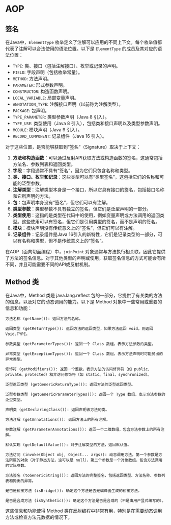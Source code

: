 





# AOP

## 签名

在Java中，`ElementType` 枚举定义了注解可以应用的不同上下文。每个枚举值都代表了注解可以合法使用的语法位置。以下是 `ElementType` 的成员及其对应的语法位置：

- `TYPE`: 类、接口（包括注解接口）、枚举或记录的声明。
- `FIELD`: 字段声明（包括枚举常量）。
- `METHOD`: 方法声明。
- `PARAMETER`: 形式参数声明。
- `CONSTRUCTOR`: 构造函数声明。
- `LOCAL_VARIABLE`: 局部变量声明。
- `ANNOTATION_TYPE`: 注解接口声明（以前称为注解类型）。
- `PACKAGE`: 包声明。
- `TYPE_PARAMETER`: 类型参数声明（Java 8 引入）。
- `TYPE_USE`: 类型使用（Java 8 引入），包括类和接口声明以及类型参数声明。
- `MODULE`: 模块声明（Java 9 引入）。
- `RECORD_COMPONENT`: 记录组件（Java 16 引入）。

对于这些位置，是否能够获取到“签名”（Signature）取决于上下文：

1. **方法和构造函数**：可以通过反射API获取方法或构造函数的签名，这通常包括方法名、参数列表和返回类型。
2. **字段**：字段通常不具有“签名”，因为它们只包含名称和类型。
3. **类、接口、枚举和记录**：这些类型可以有“类型签名”，这包括它们的名称和可能的泛型参数。
4. **注解类型**：注解类型本身是一个接口，所以它具有接口的签名，包括接口名称和它所声明的方法。
5. **包**：包声明本身没有“签名”，但它们可以有注解。
6. **类型参数**：类型参数不具有独立的签名，但它们是泛型声明的一部分。
7. **类型使用**：这指的是类型在代码中的使用，例如变量声明或方法调用的返回类型。这些使用可以有签名，但它们是引用类型的签名，而不是声明的签名。
8. **模块**：模块声明没有传统意义上的“签名”，但它们可以有注解。
9. **记录组件**：记录组件是Java 16引入的新特性，它们是记录类型的一部分，可以有名称和类型，但不是传统意义上的“签名”。

在AOP（面向切面编程）中，`joinPoint` 对象通常与方法执行相关联，因此它提供了方法的签名信息。对于其他类型的声明或使用，获取签名信息的方式可能会有所不同，并且可能需要不同的API或反射机制。

## Method 类

在Java中，Method 类是 java.lang.reflect 包的一部分，它提供了有关类的方法的信息，以及对它的动态调用的能力。以下是 Method 对象中一些常用或重要的信息和功能：

    方法名称 (getName()): 返回方法的名称。
    
    返回类型 (getReturnType()): 返回方法的返回类型，如果方法返回 void，则返回 Void.TYPE。
    
    参数类型 (getParameterTypes()): 返回一个 Class 数组，表示方法参数的类型。
    
    异常类型 (getExceptionTypes()): 返回一个 Class 数组，表示方法声明时可能抛出的异常类型。
    
    修饰符 (getModifiers()): 返回一个整数，表示方法的访问修饰符（如 public、private、protected）和非访问修饰符（如 static、final、synchronized）。
    
    泛型返回类型 (getGenericReturnType()): 返回方法的泛型返回类型。
    
    泛型参数类型 (getGenericParameterTypes()): 返回一个 Type 数组，表示方法参数的泛型类型。
    
    声明类 (getDeclaringClass()): 返回声明该方法的类。
    
    方法注解 (getAnnotations()): 返回方法上的所有注解。
    
    参数注解 (getParameterAnnotations()): 返回一个二维数组，包含方法参数上的所有注解。
    
    默认实现 (getDefaultValue()): 对于注解类型的方法，返回默认值。
    
    方法访问 (invoke(Object obj, Object... args)): 动态调用方法。第一个参数是方法所属的对象（对于静态方法，这可以是 null），第二个参数是一个对象数组，包含方法调用的实际参数。
    
    方法签名 (toGenericString()): 返回方法的完整签名，包括返回类型、方法名称、参数列表和抛出的异常。
    
    是否是桥接方法 (isBridge()): 确定这个方法是否是编译器生成的桥接方法。
    
    是否是合成方法 (isSynthetic()): 确定这个方法是否是合成的（不是由用户显式编写的）。

这些信息和功能使得 Method 类在反射编程中非常有用，特别是在需要动态调用方法或检查方法元数据的情况下。